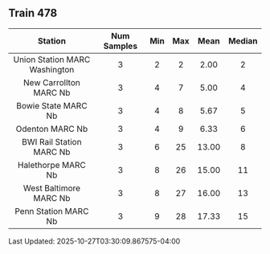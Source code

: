 ## Train 478

| Station | Num Samples | Min | Max | Mean | Median |
| :-----: | :---------: | :-: | :-: | :--: | :----: |
| Union Station MARC Washington | 3 | 2 | 2 | 2.00 | 2 |
| New Carrollton MARC Nb | 3 | 4 | 7 | 5.00 | 4 |
| Bowie State MARC Nb | 3 | 4 | 8 | 5.67 | 5 |
| Odenton MARC Nb | 3 | 4 | 9 | 6.33 | 6 |
| BWI Rail Station MARC Nb | 3 | 6 | 25 | 13.00 | 8 |
| Halethorpe MARC Nb | 3 | 8 | 26 | 15.00 | 11 |
| West Baltimore MARC Nb | 3 | 8 | 27 | 16.00 | 13 |
| Penn Station MARC Nb | 3 | 9 | 28 | 17.33 | 15 |


Last Updated: 2025-10-27T03:30:09.867575-04:00